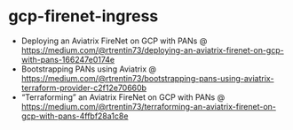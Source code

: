 # gcp-firenet-ingress

- Deploying an Aviatrix FireNet on GCP with PANs @ https://medium.com/@rtrentin73/deploying-an-aviatrix-firenet-on-gcp-with-pans-166247e0174e 
- Bootstrapping PANs using Aviatrix @ https://medium.com/@rtrentin73/bootstrapping-pans-using-aviatrix-terraform-provider-c2f12e70660b
- “Terraforming” an Aviatrix FireNet on GCP with PANs @ https://medium.com/@rtrentin73/terraforming-an-aviatrix-firenet-on-gcp-with-pans-4ffbf28a1c8e

